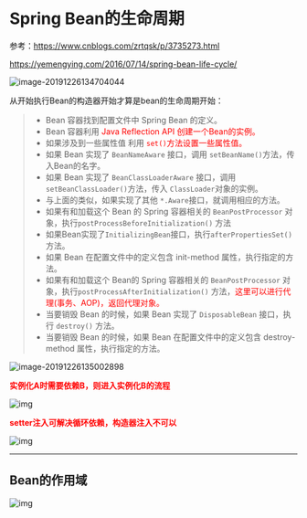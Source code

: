 # Spring Bean的生命周期

参考：https://www.cnblogs.com/zrtqsk/p/3735273.html

https://yemengying.com/2016/07/14/spring-bean-life-cycle/



![image-20191226134704044](/Users/jc/Documents/JavaNote/面试Spring总结/image-20191226134704044.png)

从开始执行Bean的构造器开始才算是bean的生命周期开始：

> - Bean 容器找到配置文件中 Spring Bean 的定义。
> - Bean 容器利用<font color='red'> Java Reflection API 创建一个Bean的实例。</font>
> - 如果涉及到一些属性值 利用<font color='red'> `set()`方法设置一些属性值。</font>
> - 如果 Bean 实现了 `BeanNameAware` 接口，调用 `setBeanName()`方法，传入Bean的名字。
> - 如果 Bean 实现了 `BeanClassLoaderAware` 接口，调用 `setBeanClassLoader()`方法，传入 `ClassLoader`对象的实例。
> - 与上面的类似，如果实现了其他 `*.Aware`接口，就调用相应的方法。
> - 如果有和加载这个 Bean 的 Spring 容器相关的 `BeanPostProcessor` 对象，执行`postProcessBeforeInitialization()` 方法
> - 如果Bean实现了`InitializingBean`接口，执行`afterPropertiesSet()`方法。
> - 如果 Bean 在配置文件中的定义包含 init-method 属性，执行指定的方法。
> - 如果有和加载这个 Bean的 Spring 容器相关的 `BeanPostProcessor` 对象，执行`postProcessAfterInitialization()` 方法，<font color='red'>这里可以进行代理(事务、AOP)，返回代理对象。</font>
> - 当要销毁 Bean 的时候，如果 Bean 实现了 `DisposableBean` 接口，执行 `destroy()` 方法。
> - 当要销毁 Bean 的时候，如果 Bean 在配置文件中的定义包含 destroy-method 属性，执行指定的方法。

![image-20191226135002898](/Users/jc/Documents/JavaNote/面试Spring总结/image-20191226135002898.png)



<font color='red'>**实例化A时需要依赖B，则进入实例化B的流程**</font>

![img](/Users/jc/Documents/JavaNote/面试Spring总结/bean注入依赖过程.png)



<font color='red'>**setter注入可解决循环依赖，构造器注入不可以**</font>

![img](/Users/jc/Documents/JavaNote/面试Spring总结/循环依赖.png)



------



## Bean的作用域

![img](http://my-blog-to-use.oss-cn-beijing.aliyuncs.com/18-9-17/1188352.jpg)

